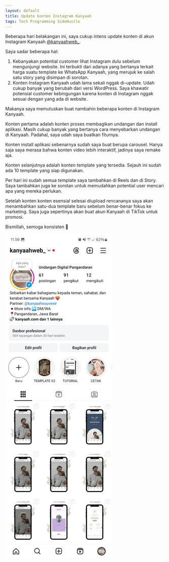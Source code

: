 ```yaml
---
layout: default
title: Update konten Instagram Kanyaah
tags: Tech Programming SideHustle
---
```


Beberapa hari belakangan ini, saya cukup intens update konten di akun Instagram Kanyaah [@kanyaahweb_](https://instagram.com/kanyaahweb_).

Saya sadar beberapa hal:
1. Kebanyakan potential customer lihat Instagram dulu sebelum mengunjungi website. Ini terbukti dari adanya yang bertanya terkait harga suatu template ke WhatsApp Kanyaah, yang merujuk ke salah satu story yang disimpan di sorotan.
2. Konten Instagram Kanyaah udah lama sekali nggak di-update. Udah cukup banyak yang berubah dari versi WordPress. Saya khawatir potensial customer kebingungan karena konten di Instagram nggak sesuai dengan yang ada di website.

Makanya saya memutuskan buat nambahin beberapa konten di Instagram Kanyaah.

Konten pertama adalah konten proses membagikan undangan dan install aplikasi. Masih cukup banyak yang bertanya cara menyebarkan undangan di Kanyaah. Padahal, saya udah saya buatkan fiturnya.

Konten install aplikasi sebenarnya sudah saya buat berupa carousel. Hanya saja saya merasa bahwa konten video lebih interaktif, jadinya saya remake aja.

Konten selanjutnya adalah konten template yang tersedia. Sejauh ini sudah ada 10 template yang siap digunakan.

Per hari ini sudah semua template saya tambahkan di Reels dan di Story. Saya tambahkan juga ke sorotan untuk memudahkan potential user mencari apa yang mereka perlukan.

Setelah konten konten esensial selesai diupload rencananya saya akan menambahkan satu-dua template baru sebelum benar-benar fokus ke marketing. Saya juga sepertinya akan buat akun Kanyaah di TikTok untuk promosi.

Bismillah, semoga konsisten 💪

![Instagram Kanyaah](../assets/images/2025/Screenshot_20250529_115559_Instagram.webp)
